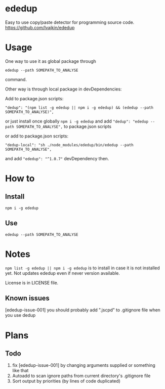 # ededup
Easy to use copy/paste detector for programming source code. https://github.com/Ivajkin/ededup

# Usage

One way to use it as global package through

```ededup --path SOMEPATH_TO_ANALYSE```

command.

Other way is through local package in devDependencies:

Add to package.json scripts:

```"dedup": "(npm list -g ededup || npm i -g ededup) && (ededup --path SOMEPATH_TO_ANALYSE)",```

or just install once globally ```npm i -g ededup``` and add ```"dedup": "ededup --path SOMEPATH_TO_ANALYSE",``` to package.json scripts

or add to package.json scripts:

```"dedup-local": "sh ./node_modules/ededup/bin/ededup --path SOMEPATH_TO_ANALYSE",```

and add ```"ededup": "^1.0.7"``` devDependency then.

# How to

## Install 

```npm i -g ededup```

## Use

```ededup --path SOMEPATH_TO_ANALYSE```

# Notes

```npm list -g ededup || npm i -g ededup``` is to install in case it is not installed yet. Not updates ededup even if never version available.

License is in LICENSE file. 

## Known issues
[ededup-issue-001] you should probably add ".jscpd" to .gitignore file when you use dedup

# Plans

## Todo

1. fix [ededup-issue-001] by changing arguments supplied or something like that
2. Autoadd to scan ignore paths from current directory's .gitignore file
3. Sort output by priorities (by lines of code duplicated)